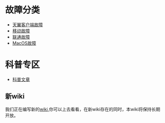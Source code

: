 <!-- TITLE: 网维增幅典籍 -->
<!-- SUBTITLE: 网络维护科官方Wiki -->

# 故障分类

- [天翼客户端故障](/fyoung-client)
- [移动故障](/chinamobile)
- [联通故障](/chinaunicom)
- [MacOS故障](/macos)

# 科普专区

- [科普文章](/popular)

## 新wiki

我们正在编写新的[wiki](https://developer.zsxyww.com/docs/wiki/%E9%A6%96%E9%A1%B5),你可以上去看看，在新wiki存在的同时，本wiki将保持长期开放。
